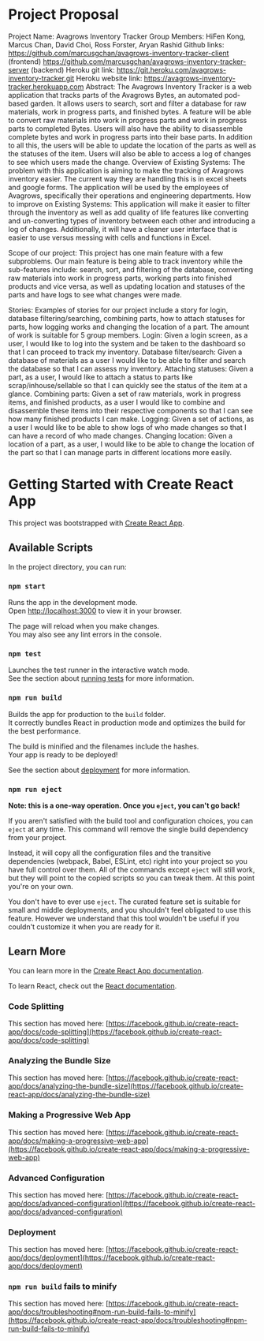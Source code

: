 # Project Proposal

Project Name: Avagrows Inventory Tracker
Group Members: HiFen Kong, Marcus Chan, David Choi, Ross Forster, Aryan Rashid
Github links:
https://github.com/marcusgchan/avagrows-inventory-tracker-client (frontend)
https://github.com/marcusgchan/avagrows-inventory-tracker-server (backend)
Heroku git link:
https://git.heroku.com/avagrows-inventory-tracker.git
Heroku website link:
https://avagrows-inventory-tracker.herokuapp.com
Abstract:
The Avagrows Inventory Tracker is a web application that tracks parts of the Avagrows Bytes, an automated pod-based garden. It allows users to search, sort and filter a database for raw materials, work in progress parts, and finished bytes. A feature will be able to convert raw materials into work in progress parts and work in progress parts to completed Bytes. Users will also have the ability to disassemble complete bytes and work in progress parts into their base parts. In addition to all this, the users will be able to update the location of the parts as well as the statuses of the item. Users will also be able to access a log of changes to see which users made the change.
Overview of Existing Systems:
The problem with this application is aiming to make the tracking of Avagrows inventory easier. The current way they are handling this is in excel sheets and google forms. The application will be used by the employees of Avagrows, specifically their operations and engineering departments.
How to improve on Existing Systems:
This application will make it easier to filter through the inventory as well as add quality of life features like converting and un-converting types of inventory between each other and introducing a log of changes. Additionally, it will have a cleaner user interface that is easier to use versus messing with cells and functions in Excel.

Scope of our project:
This project has one main feature with a few subproblems. Our main feature is being able to track inventory while the sub-features include: search, sort, and filtering of the database, converting raw materials into work in progress parts, working parts into finished products and vice versa, as well as updating location and statuses of the parts and have logs to see what changes were made.

Stories:
Examples of stories for our project include a story for login, database filtering/searching, combining parts, how to attach statuses for parts, how logging works and changing the location of a part. The amount of work is suitable for 5 group members.
Login: Given a login screen, as a user, I would like to log into the system and be taken to the dashboard so that I can proceed to track my inventory.
Database filter/search: Given a database of materials as a user I would like to be able to filter and search the database so that I can assess my inventory.
Attaching statuses: Given a part, as a user, I would like to attach a status to parts like scrap/inhouse/sellable so that I can quickly see the status of the item at a glance.
Combining parts: Given a set of raw materials, work in progress items, and finished products, as a user I would like to combine and disassemble these items into their respective components so that I can see how many finished products I can make.
Logging: Given a set of actions, as a user I would like to be able to show logs of who made changes so that I can have a record of who made changes.
Changing location: Given a location of a part, as a user, I would like to be able to change the location of the part so that I can manage parts in different locations more easily.

# Getting Started with Create React App

This project was bootstrapped with [Create React App](https://github.com/facebook/create-react-app).

## Available Scripts

In the project directory, you can run:

### `npm start`

Runs the app in the development mode.\
Open [http://localhost:3000](http://localhost:3000) to view it in your browser.

The page will reload when you make changes.\
You may also see any lint errors in the console.

### `npm test`

Launches the test runner in the interactive watch mode.\
See the section about [running tests](https://facebook.github.io/create-react-app/docs/running-tests) for more information.

### `npm run build`

Builds the app for production to the `build` folder.\
It correctly bundles React in production mode and optimizes the build for the best performance.

The build is minified and the filenames include the hashes.\
Your app is ready to be deployed!

See the section about [deployment](https://facebook.github.io/create-react-app/docs/deployment) for more information.

### `npm run eject`

**Note: this is a one-way operation. Once you `eject`, you can't go back!**

If you aren't satisfied with the build tool and configuration choices, you can `eject` at any time. This command will remove the single build dependency from your project.

Instead, it will copy all the configuration files and the transitive dependencies (webpack, Babel, ESLint, etc) right into your project so you have full control over them. All of the commands except `eject` will still work, but they will point to the copied scripts so you can tweak them. At this point you're on your own.

You don't have to ever use `eject`. The curated feature set is suitable for small and middle deployments, and you shouldn't feel obligated to use this feature. However we understand that this tool wouldn't be useful if you couldn't customize it when you are ready for it.

## Learn More

You can learn more in the [Create React App documentation](https://facebook.github.io/create-react-app/docs/getting-started).

To learn React, check out the [React documentation](https://reactjs.org/).

### Code Splitting

This section has moved here: [https://facebook.github.io/create-react-app/docs/code-splitting](https://facebook.github.io/create-react-app/docs/code-splitting)

### Analyzing the Bundle Size

This section has moved here: [https://facebook.github.io/create-react-app/docs/analyzing-the-bundle-size](https://facebook.github.io/create-react-app/docs/analyzing-the-bundle-size)

### Making a Progressive Web App

This section has moved here: [https://facebook.github.io/create-react-app/docs/making-a-progressive-web-app](https://facebook.github.io/create-react-app/docs/making-a-progressive-web-app)

### Advanced Configuration

This section has moved here: [https://facebook.github.io/create-react-app/docs/advanced-configuration](https://facebook.github.io/create-react-app/docs/advanced-configuration)

### Deployment

This section has moved here: [https://facebook.github.io/create-react-app/docs/deployment](https://facebook.github.io/create-react-app/docs/deployment)

### `npm run build` fails to minify

This section has moved here: [https://facebook.github.io/create-react-app/docs/troubleshooting#npm-run-build-fails-to-minify](https://facebook.github.io/create-react-app/docs/troubleshooting#npm-run-build-fails-to-minify)
